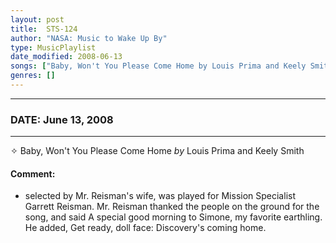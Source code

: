 ```yaml
---
layout: post
title:  STS-124
author: "NASA: Music to Wake Up By"
type: MusicPlaylist
date_modified: 2008-06-13
songs: ["Baby, Won't You Please Come Home by Louis Prima and Keely Smith"]
genres: []
---
```


----
### DATE: June 13, 2008
----
✧ Baby, Won't You Please Come Home *by* Louis Prima and Keely Smith  

#### Comment:
* selected by Mr. Reisman's wife, was played for Mission Specialist Garrett Reisman. Mr. Reisman thanked the people on the ground for the song, and said A special good morning to Simone, my favorite earthling. He added, Get ready, doll face: Discovery's coming home.



<br/>
<center>
	<a target="_blank"
	   href="https://twitter.com/intent/tweet?hashtags=Space,NASA,Playlist,NASAWakeupCalls,SpaceProgram&text=🚀 {{ page.author}}, '{{ page.songs.first }}' {{ page.title }}, {{ page.date | date: '%B %d, %Y' }}, {{ site.url }}{{ page.url }}&via=nasawakeupcalls"><i class="fab fa-twitter" title="Tweet this page" alt="Tweet this page" style="font-size: 1.3em;"></i></a>
	&nbsp; 	<i class="fas fa-user-astronaut" style="font-size: 1.5em;"></i> &nbsp;
    <a id="custom_amazon_link"
       type="amzn" search="#"
       category="popular music">
    <i class="fab fa-amazon" style="font-size: 1.3em;"></i></a>
</center>

<!-- Randomly resolve an individual entry from a song array -->
<script src="/assets/javascript/seedrandom.min.js"></script>
<script>
  var wake_me_up = ["Baby, Won't You Please Come Home by Louis Prima and Keely Smith"];
  var prng = new Math.seedrandom();
  function randomSong() {
    song = wake_me_up[Math.floor(Math.random() * wake_me_up.length)];
    var amazon_link = document.getElementById("custom_amazon_link");
    amazon_link.setAttribute("search", song);
  }
  window.onload = randomSong();
</script>
